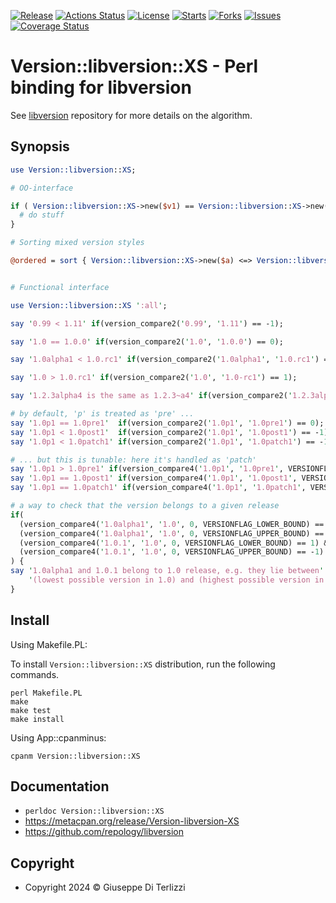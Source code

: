 [![Release](https://img.shields.io/github/release/giterlizzi/perl-Version-libversion-XS.svg)](https://github.com/giterlizzi/perl-Version-libversion-XS/releases) [![Actions Status](https://github.com/giterlizzi/perl-Version-libversion-XS/workflows/linux/badge.svg)](https://github.com/giterlizzi/perl-Version-libversion-XS/actions) [![License](https://img.shields.io/github/license/giterlizzi/perl-Version-libversion-XS.svg)](https://github.com/giterlizzi/perl-Version-libversion-XS) [![Starts](https://img.shields.io/github/stars/giterlizzi/perl-Version-libversion-XS.svg)](https://github.com/giterlizzi/perl-Version-libversion-XS) [![Forks](https://img.shields.io/github/forks/giterlizzi/perl-Version-libversion-XS.svg)](https://github.com/giterlizzi/perl-Version-libversion-XS) [![Issues](https://img.shields.io/github/issues/giterlizzi/perl-Version-libversion-XS.svg)](https://github.com/giterlizzi/perl-Version-libversion-XS/issues) [![Coverage Status](https://coveralls.io/repos/github/giterlizzi/perl-Version-libversion-XS/badge.svg)](https://coveralls.io/github/giterlizzi/perl-Version-libversion-XS)

# Version::libversion::XS - Perl binding for libversion

See [libversion](https://github.com/repology/libversion) repository for
more details on the algorithm.

## Synopsis

```.pl
use Version::libversion::XS;

# OO-interface

if ( Version::libversion::XS->new($v1) == Version::libversion::XS->new($v2) ) {
  # do stuff
}

# Sorting mixed version styles

@ordered = sort { Version::libversion::XS->new($a) <=> Version::libversion::XS->new($b) } @list;


# Functional interface

use Version::libversion::XS ':all';

say '0.99 < 1.11' if(version_compare2('0.99', '1.11') == -1);

say '1.0 == 1.0.0' if(version_compare2('1.0', '1.0.0') == 0);

say '1.0alpha1 < 1.0.rc1' if(version_compare2('1.0alpha1', '1.0.rc1') == -1);

say '1.0 > 1.0.rc1' if(version_compare2('1.0', '1.0-rc1') == 1);

say '1.2.3alpha4 is the same as 1.2.3~a4' if(version_compare2('1.2.3alpha4', '1.2.3~a4') == 0);

# by default, 'p' is treated as 'pre' ...
say '1.0p1 == 1.0pre1'  if(version_compare2('1.0p1', '1.0pre1') == 0);
say '1.0p1 < 1.0post1'  if(version_compare2('1.0p1', '1.0post1') == -1);
say '1.0p1 < 1.0patch1' if(version_compare2('1.0p1', '1.0patch1') == -1);

# ... but this is tunable: here it's handled as 'patch'
say '1.0p1 > 1.0pre1' if(version_compare4('1.0p1', '1.0pre1', VERSIONFLAG_P_IS_PATCH, 0) == 1);
say '1.0p1 == 1.0post1' if(version_compare4('1.0p1', '1.0post1', VERSIONFLAG_P_IS_PATCH, 0) == 0);
say '1.0p1 == 1.0patch1' if(version_compare4('1.0p1', '1.0patch1', VERSIONFLAG_P_IS_PATCH, 0) == 0);

# a way to check that the version belongs to a given release
if(
  (version_compare4('1.0alpha1', '1.0', 0, VERSIONFLAG_LOWER_BOUND) == 1) &&
  (version_compare4('1.0alpha1', '1.0', 0, VERSIONFLAG_UPPER_BOUND) == -1) &&
  (version_compare4('1.0.1', '1.0', 0, VERSIONFLAG_LOWER_BOUND) == 1) &&
  (version_compare4('1.0.1', '1.0', 0, VERSIONFLAG_UPPER_BOUND) == -1)
) {
say '1.0alpha1 and 1.0.1 belong to 1.0 release, e.g. they lie between' .
    '(lowest possible version in 1.0) and (highest possible version in 1.0)';
}
```

## Install

Using Makefile.PL:

To install `Version::libversion::XS` distribution, run the following commands.

    perl Makefile.PL
    make
    make test
    make install

Using App::cpanminus:

    cpanm Version::libversion::XS


## Documentation

 - `perldoc Version::libversion::XS`
 - https://metacpan.org/release/Version-libversion-XS
 - https://github.com/repology/libversion


## Copyright

 - Copyright 2024 © Giuseppe Di Terlizzi
